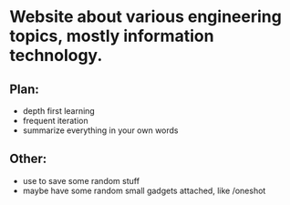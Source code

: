 # Website about various engineering topics, mostly information technology.

## Plan:

- depth first learning
- frequent iteration
- summarize everything in your own words

## Other:

- use to save some random stuff
- maybe have some random small gadgets attached, like /oneshot
